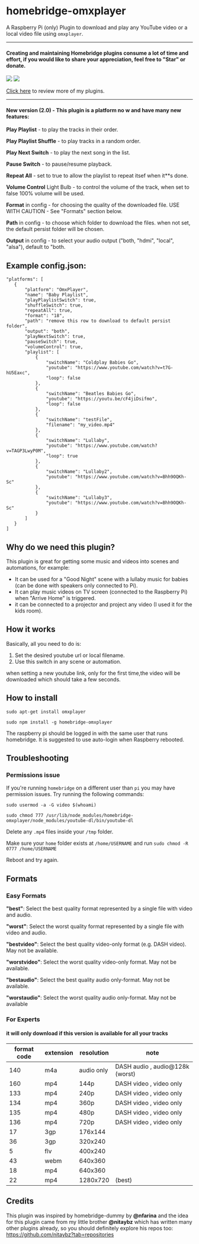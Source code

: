 
# homebridge-omxplayer
A Raspberry Pi (only) Plugin to download and play any YouTube video or a local video file using `omxplayer`.

_________________________________________
#### Creating and maintaining Homebridge plugins consume a lot of time and effort, if you would like to share your appreciation, feel free to "Star" or donate. 

<a target="blank" href="https://www.paypal.me/nitaybz"><img src="https://img.shields.io/badge/Donate-PayPal-blue.svg"/></a>
<a target="blank" href="https://blockchain.info/payment_request?address=18uuUZ5GaMFoRH5TrQFJATQgqrpXCtqZRQ"><img src="https://img.shields.io/badge/Donate-Bitcoin-green.svg"/></a>

[Click here](https://github.com/nitaybz?utf8=%E2%9C%93&tab=repositories&q=homebridge) to review more of my plugins.
_________________________________________

#### New version (2.0)  - This plugin is a platform no w and have many new features:

**Play Playlist** - to play the tracks in their order.

**Play Playlist Shuffle** - to play tracks in a random order.

**Play Next Switch** - to play the next song in the list.

**Pause Switch** - to pause/resume playback.

**Repeat All** - set to true to allow the playlist to repeat itsef when it**s done.

**Volume Control** Light Bulb - to control the volume of the track, when set to false 100% volume will be used.

**Format** in config - for choosing the quality of the downloaded file. USE WITH CAUTION - See "Formats" section below.

**Path** in config - to choose which folder to download the files. when not set, the default persist folder will be chosen.

**Output** in config - to select your audio output ("both, "hdmi", "local", "alsa"), default to "both.



## Example config.json:

 ```
"platforms": [
    {
        "platform": "OmxPlayer",
        "name": "Baby Playlist",
        "playPlaylistSwitch": true,
        "shuffleSwitch": true,
        "repeatAll": true,
        "format": "18",
        "path": "remove this row to download to default persist folder",
        "output": "both",
        "playNextSwitch": true,
        "pauseSwitch": true,
        "volumeControl": true,
        "playlist": [
            {
                "switchName": "Coldplay Babies Go",
                "youtube": "https://www.youtube.com/watch?v=t7G-hU5Eaxc",
                "loop": false
            },
            {
                "switchName": "Beatles Babies Go",
                "youtube": "https://youtu.be/cF4jiDsifmo",
                "loop": false
            },
            {
                "switchName": "testFile",
                "filename": "my_video.mp4"
            },
            {
                "switchName": "Lullaby",
                "youtube": "https://www.youtube.com/watch?v=TAGP3LwyP0M",
                "loop": true
            },
            {
                "switchName": "Lullaby2",
                "youtube": "https://www.youtube.com/watch?v=Bhh9OQKh-Sc"
            },
            {
                "switchName": "Lullaby3",
                "youtube": "https://www.youtube.com/watch?v=Bhh9OQKh-Sc"
            }
        ]
    }
]

```

## Why do we need this plugin?

This plugin is great for getting some music and videos into scenes and automations, for example:
- It can be used for a "Good Night" scene with a lullaby music for babies (can be done with speakers only connected to Pi).
- It can play music videos on TV screen (connected to the Raspberry Pi) when "Arrive Home" is triggered.
- it can be connected to a projector and project any video (I used it for the kids room).

## How it works

Basically, all you need to do is:
1. Set the desired youtube url or local filename.
2. Use this switch in any scene or automation.

when setting a new youtube link, only for the first time,the video will be downloaded which should take a few seconds.

## How to install
 ```sudo apt-get install omxplayer```

 ```sudo npm install -g homebridge-omxplayer```

The raspberry pi should be logged in with the same user that runs homebridge.
It is suggested to use auto-login when Raspberry rebooted.

## Troubleshooting

### Permissions issue
If you're running `homebridge` on a different user than `pi` you may have permission issues. Try running the following commands:

`sudo usermod -a -G video $(whoami)`

`sudo chmod 777 /usr/lib/node_modules/homebridge-omxplayer/node_modules/youtube-dl/bin/youtube-dl`

Delete any `.mp4` files inside your `/tmp` folder.

Make sure your `home` folder exists at `/home/USERNAME` and run `sudo chmod -R 0777 /home/USERNAME`

Reboot and try again.




## Formats

### Easy Formats
**"best"**: Select the best quality format represented by a single file with video and audio.

**"worst"**: Select the worst quality format represented by a single file with video and audio.

**"bestvideo"**: Select the best quality video-only format (e.g. DASH video). May not be available.

**"worstvideo"**: Select the worst quality video-only format. May not be available.

**"bestaudio"**: Select the best quality audio only-format. May not be available.

**"worstaudio"**: Select the worst quality audio only-format. May not be available



### For Experts 
#### it will only download if this version is available for all your tracks

|  format code |  extension | resolution |  note  |
| ------------ | ---------- | ------------ | ------ |
| 140          |     m4a    |   audio only |  DASH audio , audio@128k (worst)|
| 160          |     mp4    |   144p       |  DASH video , video only|
| 133          |     mp4    |   240p       |  DASH video , video only| 
| 134          |     mp4    |   360p       |  DASH video , video only| 
| 135          |     mp4    |   480p       |  DASH video , video only| 
| 136          |     mp4    |   720p       |  DASH video , video only| 
| 17           |     3gp    |   176x144    |  | 
| 36           |     3gp    |   320x240    |  | 
| 5            |     flv    |   400x240    |  | 
| 43           |     webm   |   640x360    |  | 
| 18           |     mp4    |   640x360    |  | 
| 22           |     mp4    |   1280x720   |  (best)| 

 
## Credits
This plugin was inspired by homebridge-dummy by **@nfarina** and the idea for this plugin came from my little brother **@nitaybz** which has written many other plugins already, so you should definitely explore his repos too: https://github.com/nitaybz?tab=repositories
